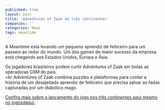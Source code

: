 ```yaml
---
published: true
layout: post
title: 'Adventures of Zaak em três continentes'
companies: ''
categories: News
tags: meantime
---
```

A Meantime está levando um pequeno aprendiz de feiticeiro para um passeio ao redor do mundo. Um dos games de maior sucesso da empresa está chegando aos Estados Unidos, Europa e Ásia.

Os jogadores brasileiros podem curtir Adventures of Zaak em todas as operadoras GSM do país.<br /><br Adventures of Zaak combina puzzles e plataformas para contar a história de um desajeitado aprendiz de feiticeiro que precisa salvar as fadas capturadas por um diabólico mago.

<a href="{{ site.baseurl }}/2005/10/11/adventures-of-zaak-the-little-wiz/">Confira mais sobre o lançamento do jogo nos três continentes aqui mesmo no jogosdaqui.</a>
